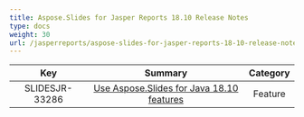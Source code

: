 ```yaml
---
title: Aspose.Slides for Jasper Reports 18.10 Release Notes
type: docs
weight: 30
url: /jasperreports/aspose-slides-for-jasper-reports-18-10-release-notes/
---
```


|**Key** |**Summary** |**Category** |
| :-: | :-: | :-: |
|SLIDESJR-33286|[Use Aspose.Slides for Java 18.10 features](https://docs.aspose.com/display/slidesjava/Aspose.Slides+for+Java+18.10+Release+Notes)|Feature|

